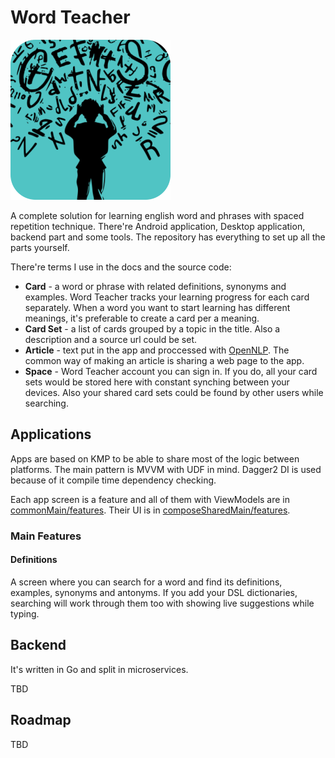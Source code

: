 # Word Teacher
![logo](./docs/images/logo.png)

A complete solution for learning english word and phrases with spaced repetition technique. There're Android application, Desktop application, backend part and some tools. The repository has everything to set up all the parts yourself.

There're terms I use in the docs and the source code:  
* **Card** - a word or phrase with related definitions, synonyms and examples. Word Teacher tracks your learning progress for each card separately. When a word you want to start learning has different meanings, it's preferable to create a card per a meaning.  
* **Card Set** - a list of cards grouped by a topic in the title. Also a description and a source url could be set.   
* **Article** - text put in the app and proccessed with [OpenNLP](https://opennlp.apache.org/). The common way of making an article is sharing a web page to the app.  
* **Space** - Word Teacher account you can sign in. If you do, all your card sets would be stored here with constant synching between your devices. Also your shared card sets could be found by other users while searching.

## Applications

Apps are based on KMP to be able to share most of the logic between platforms. The main pattern is MVVM with UDF in mind. Dagger2 DI is used because of it compile time dependency checking. 

Each app screen is a feature and all of them with ViewModels are in [commonMain/features](./shared/src/commonMain/kotlin/com/aglushkov/wordteacher/shared/features). Their UI is in [composeSharedMain/features](./shared/src/composeSharedMain/kotlin/com/aglushkov/wordteacher/shared/features).

### Main Features

#### Definitions

A screen where you can search for a word and find its definitions, examples, synonyms and antonyms. If you add your DSL dictionaries, searching will work through them too with showing live suggestions while typing.



## Backend

It's written in Go and split in microservices. 

TBD


## Roadmap

TBD